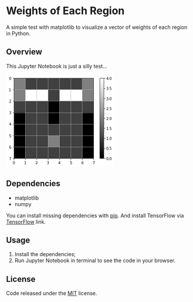 # Weights of Each Region

A simple test with matplotlib to visualize a vector of weights of each region in Python.

## Overview

This Jupyter Notebook is just a silly test...

![Plot Example Image](https://raw.githubusercontent.com/whoisraibolt/Weights-of-Each-Region/master/plot.png)

## Dependencies

- matplotlib
- numpy

You can install missing dependencies with [pip](https://pip.pypa.io/en/stable/ "pip"). And install TensorFlow via [TensorFlow](https://www.tensorflow.org/install/ "TensorFlow") link.

## Usage

1. Install the dependencies;
2. Run Jupyter Notebook in terminal to see the code in your browser.

## License

Code released under the [MIT](https://github.com/whoisraibolt/Weights-of-Each-Region/blob/master/LICENSE "MIT") license.
